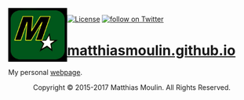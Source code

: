 <img align="left" src="https://github.com/matt77hias/matt77hias.github.io/blob/master/res/Picture.jpg" width="120px"/>

[![License][s1]][li]
<a href="https://twitter.com/intent/follow?screen_name=matt77hias"><img src="https://img.shields.io/twitter/follow/matt77hias.svg?style=social" alt="follow on Twitter"></a>

[s1]: https://img.shields.io/badge/licence-No%20Licence-blue.svg
[li]: https://raw.githubusercontent.com/matt77hias/matt77hias.github.io/master/LICENSE.txt

# [matthiasmoulin.github.io](http://matthiasmoulin.github.io)
My personal [webpage](http://matthiasmoulin.github.io).

<p align="center">Copyright © 2015-2017 Matthias Moulin. All Rights Reserved.</p>

